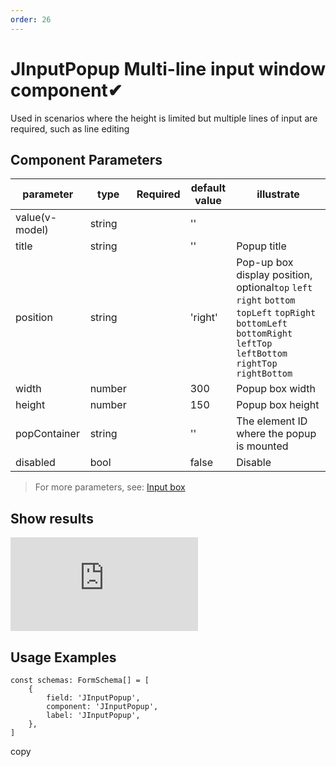 ```yaml
---
order: 26
---
```


# JInputPopup Multi-line input window component✔

Used in scenarios where the height is limited but multiple lines of input are required, such as line editing

## Component Parameters

| parameter      | type   | Required | default value | illustrate                                                                                                                                                         |
| -------------- | ------ | -------- | ------------- | ------------------------------------------------------------------------------------------------------------------------------------------------------------------ |
| value(v-model) | string |          | ''            |                                                                                                                                                                    |
| title          | string |          | ''            | Popup title                                                                                                                                                        |
| position       | string |          | 'right'       | Pop-up box display position, optional`top` `left` `right` `bottom` `topLeft` `topRight` `bottomLeft` `bottomRight` `leftTop` `leftBottom` `rightTop` `rightBottom` |
| width          | number |          | 300           | Popup box width                                                                                                                                                    |
| height         | number |          | 150           | Popup box height                                                                                                                                                   |
| popContainer   | string |          | ''            | The element ID where the popup is mounted                                                                                                                          |
| disabled       | bool   |          | false         | Disable                                                                                                                                                            |

> For more parameters, see: [Input box](https://2x.antdv.com/components/input-cn/#API)

## Show results

![](https://lfs.k.topthink.com/lfs/0786d6ad749ccee86d353561731bffff15bf574d9c4c6036753812d0e953d168.dat)

## Usage Examples

```
const schemas: FormSchema[] = [
    {
        field: 'JInputPopup',
        component: 'JInputPopup',
        label: 'JInputPopup',
    },
]
```

copy
